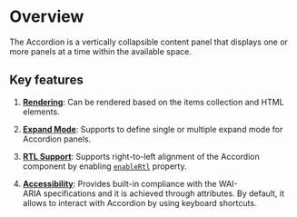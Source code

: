 # Overview

The Accordion is a vertically collapsible content panel that displays one or more panels at a time within the available space.

## Key features

1. **[Rendering](getting-started)**: Can be rendered based on the items collection and HTML elements.

2. **[Expand Mode](./expand-mode/)**: Supports to define single or multiple expand mode for Accordion panels.

3. **[RTL Support](../api/accordion#enablertl)**: Supports right-to-left alignment of the Accordion component by enabling [`enableRtl`](../api/accordion#enablertl) property.

4. **[Accessibility](./accessibility/)**: Provides built-in compliance with the WAI-ARIA specifications and it is achieved through attributes. By default,
it allows to interact with Accordion by using keyboard shortcuts.